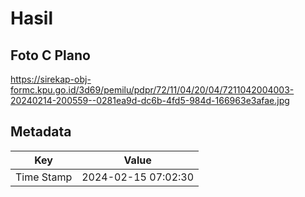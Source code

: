 # Hasil

## Foto C Plano

https://sirekap-obj-formc.kpu.go.id/3d69/pemilu/pdpr/72/11/04/20/04/7211042004003-20240214-200559--0281ea9d-dc6b-4fd5-984d-166963e3afae.jpg


## Metadata

| Key        | Value               |
| ---------- | ------------------- |
| Time Stamp | 2024-02-15 07:02:30 |



